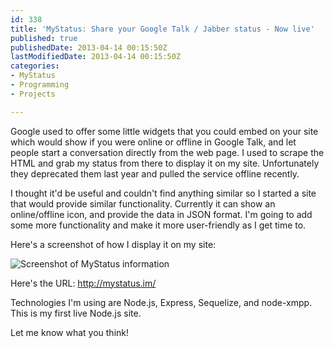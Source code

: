 ```yaml
---
id: 338
title: 'MyStatus: Share your Google Talk / Jabber status - Now live'
published: true
publishedDate: 2013-04-14 00:15:50Z
lastModifiedDate: 2013-04-14 00:15:50Z
categories:
- MyStatus
- Programming
- Projects

---
```


Google used to offer some little widgets that you could embed on your site which would show if you were online or offline in Google Talk, and let people start a conversation directly from the web page. I used to scrape the HTML and grab my status from there to display it on my site. Unfortunately they deprecated them last year and pulled the service offline recently.

I thought it'd be useful and couldn't find anything similar so I started a site that would provide similar functionality. Currently it can show an online/offline icon, and provide the data in JSON format. I'm going to add some more functionality and make it more user-friendly as I get time to.

Here's a screenshot of how I display it on my site:   

![Screenshot of MyStatus information](http://ss.dan.cx/2013/03/09-00.56.56.png)

Here's the URL: http://mystatus.im/

Technologies I'm using are Node.js, Express, Sequelize, and node-xmpp. This is my first live Node.js site.

Let me know what you think!
